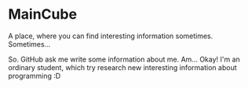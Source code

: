 # MainCube
A place, where you can find interesting information sometimes. Sometimes...

So. GitHub ask me write some information about me.
Am...
Okay! I'm an ordinary student, which try research new interesting information about programming :D
